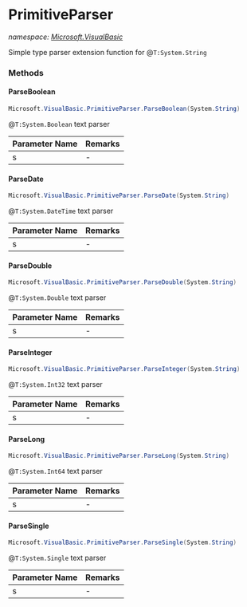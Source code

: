 ﻿# PrimitiveParser
_namespace: <a href="#" onClick="load('/docs/Microsoft.VisualBasic/index.md')">Microsoft.VisualBasic</a>_

Simple type parser extension function for @``T:System.String``



### Methods

#### ParseBoolean
```csharp
Microsoft.VisualBasic.PrimitiveParser.ParseBoolean(System.String)
```
@``T:System.Boolean`` text parser

|Parameter Name|Remarks|
|--------------|-------|
|s|-|


#### ParseDate
```csharp
Microsoft.VisualBasic.PrimitiveParser.ParseDate(System.String)
```
@``T:System.DateTime`` text parser

|Parameter Name|Remarks|
|--------------|-------|
|s|-|


#### ParseDouble
```csharp
Microsoft.VisualBasic.PrimitiveParser.ParseDouble(System.String)
```
@``T:System.Double`` text parser

|Parameter Name|Remarks|
|--------------|-------|
|s|-|


#### ParseInteger
```csharp
Microsoft.VisualBasic.PrimitiveParser.ParseInteger(System.String)
```
@``T:System.Int32`` text parser

|Parameter Name|Remarks|
|--------------|-------|
|s|-|


#### ParseLong
```csharp
Microsoft.VisualBasic.PrimitiveParser.ParseLong(System.String)
```
@``T:System.Int64`` text parser

|Parameter Name|Remarks|
|--------------|-------|
|s|-|


#### ParseSingle
```csharp
Microsoft.VisualBasic.PrimitiveParser.ParseSingle(System.String)
```
@``T:System.Single`` text parser

|Parameter Name|Remarks|
|--------------|-------|
|s|-|



